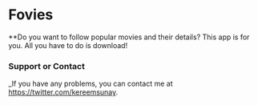 # Fovies

**Do you want to follow popular movies and their details? This app is for you. All you have to do is download!

### Support or Contact

_If you have any problems, you can contact me at https://twitter.com/kereemsunay.
